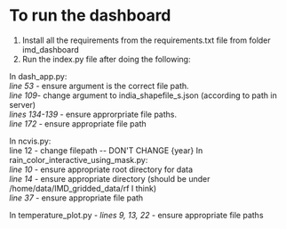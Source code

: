 # To run the dashboard
1. Install all the requirements from the requirements.txt file from folder imd_dashboard
2. Run the index.py file after doing the following:

In dash_app.py: <br>*line 53* - ensure argument is the correct file path. <br>
		*line 109*- change argument to india_shapefile_s.json (according to path in server) <br>
		*lines 134-139* - ensure approrpriate file paths. <br>
		*line 172* - ensure appropriate file path <br>

In ncvis.py: <br>line 12 - change filepath -- DON'T CHANGE {year}
In rain_color_interactive_using_mask.py: <br>
	*line 10* - ensure appropriate root directory for data <br>
	*line 14* - ensure appropriate directory (should be under /home/data/IMD_gridded_data/rf I think) <br>
	*line 37* - ensure appropriate file path <br>

In temperature_plot.py - 
	*lines 9, 13, 22* - ensure appropriate file paths

